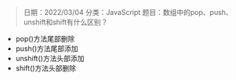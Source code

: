 > 日期：2022/03/04
分类：JavaScript
题目：数组中的pop、push、unshift和shift有什么区别？

- pop()方法尾部删除
- push()方法尾部添加
- unshift()方法头部添加
- shift()方法头部删除

